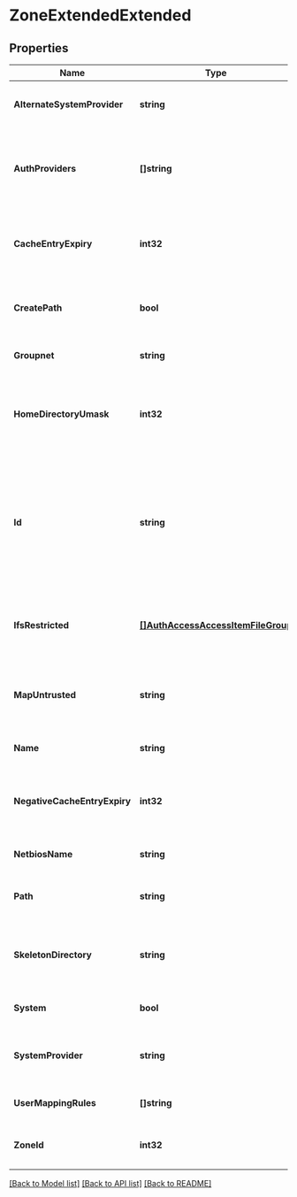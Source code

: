 # ZoneExtendedExtended

## Properties
Name | Type | Description | Notes
------------ | ------------- | ------------- | -------------
**AlternateSystemProvider** | **string** | Specifies an alternate system provider. | [optional] [default to null]
**AuthProviders** | **[]string** | Specifies the list of authentication providers available on this access zone. | [optional] [default to null]
**CacheEntryExpiry** | **int32** | Specifies amount of time in seconds to cache a user/group. | [optional] [default to null]
**CreatePath** | **bool** | Determines if a path is created when a path does not exist. | [optional] [default to null]
**Groupnet** | **string** | Groupnet identitier | [optional] [default to null]
**HomeDirectoryUmask** | **int32** | Specifies the permissions set on automatically created user home directories. | [optional] [default to null]
**Id** | **string** | Specifies the system-assigned ID for the access zone. This value is returned when an access zone is created through the POST method | [optional] [default to null]
**IfsRestricted** | [**[]AuthAccessAccessItemFileGroup**](AuthAccessAccessItemFileGroup.md) | Specifies a list of users and groups that have read and write access to /ifs. | [optional] [default to null]
**MapUntrusted** | **string** | Maps untrusted domains to this NetBIOS domain during authentication. | [optional] [default to null]
**Name** | **string** | Specifies the access zone name. | [optional] [default to null]
**NegativeCacheEntryExpiry** | **int32** | Specifies number of seconds the negative cache entry is valid. | [optional] [default to null]
**NetbiosName** | **string** | Specifies the NetBIOS name. | [optional] [default to null]
**Path** | **string** | Specifies the access zone base directory path. | [optional] [default to null]
**SkeletonDirectory** | **string** | Specifies the skeleton directory that is used for user home directories. | [optional] [default to null]
**System** | **bool** | True if the access zone is built-in. | [optional] [default to null]
**SystemProvider** | **string** | Specifies the system provider for the access zone. | [optional] [default to null]
**UserMappingRules** | **[]string** | Specifies the current ID mapping rules. | [optional] [default to null]
**ZoneId** | **int32** | Specifies the access zone ID on the system. | [optional] [default to null]

[[Back to Model list]](../README.md#documentation-for-models) [[Back to API list]](../README.md#documentation-for-api-endpoints) [[Back to README]](../README.md)


